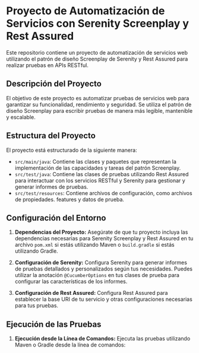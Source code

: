 # Proyecto de Automatización de Servicios con Serenity Screenplay y Rest Assured

Este repositorio contiene un proyecto de automatización de servicios web utilizando el patrón de diseño Screenplay de Serenity y Rest Assured para realizar pruebas en APIs RESTful.

## Descripción del Proyecto

El objetivo de este proyecto es automatizar pruebas de servicios web para garantizar su funcionalidad, rendimiento y seguridad. Se utiliza el patrón de diseño Screenplay para escribir pruebas de manera más legible, mantenible y escalable.

## Estructura del Proyecto

El proyecto está estructurado de la siguiente manera:

- `src/main/java`: Contiene las clases y paquetes que representan la implementación de las capacidades y tareas del patrón Screenplay.
- `src/test/java`: Contiene las clases de pruebas utilizando Rest Assured para interactuar con los servicios RESTful y Serenity para gestionar y generar informes de pruebas.
- `src/test/resources`: Contiene archivos de configuración, como archivos de propiedades. features y datos de prueba.

## Configuración del Entorno

1. **Dependencias del Proyecto:**
   Asegúrate de que tu proyecto incluya las dependencias necesarias para Serenity Screenplay y Rest Assured en tu archivo `pom.xml` si estás utilizando Maven o `build.gradle` si estás utilizando Gradle.

2. **Configuración de Serenity:**
   Configura Serenity para generar informes de pruebas detallados y personalizados según tus necesidades. Puedes utilizar la anotación `@CucumberOptions` en tus clases de prueba para configurar las características de los informes.

3. **Configuración de Rest Assured:**
   Configura Rest Assured para establecer la base URI de tu servicio y otras configuraciones necesarias para tus pruebas.

## Ejecución de las Pruebas

1. **Ejecución desde la Línea de Comandos:**
   Ejecuta las pruebas utilizando Maven o Gradle desde la línea de comandos:
